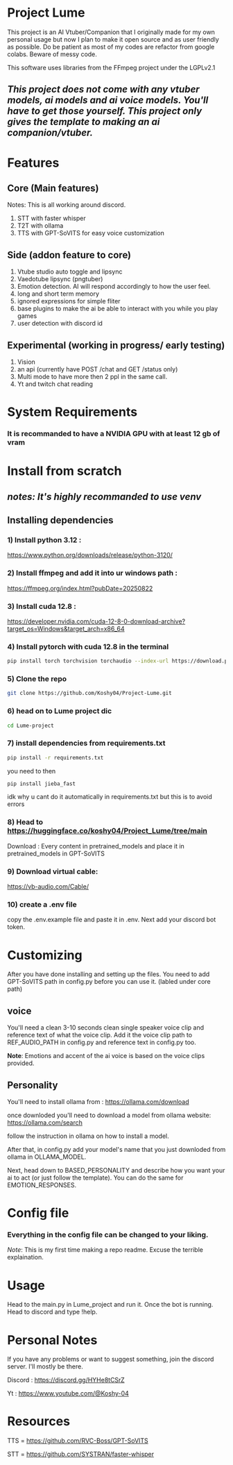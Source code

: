 # Project Lume

This project is an AI Vtuber/Companion that I originally made for my own personal usage but now I plan to make it open source and as user friendly as possible. Do be patient as most of my codes are refactor from google colabs. Beware of messy code.

This software uses libraries from the FFmpeg project under the LGPLv2.1

## *This project does not come with any vtuber models, ai models and ai voice models. You'll have to get those yourself. This project only gives the template to making an ai companion/vtuber.*
# Features

## Core (Main features)
Notes: This is all working around discord.
1) STT with faster whisper
2) T2T with ollama
3) TTS with GPT-SoVITS for easy voice customization 

## Side (addon feature to core)
1) Vtube studio auto toggle and lipsync
2) Vaedotube lipsync (pngtuber)
3) Emotion detection. AI will respond accordingly to how the user feel.
4) long and short term memory
5) ignored expressions for simple fliter
6) base plugins to make the ai be able to interact with you while you play games
7) user detection with discord id
## Experimental (working in progress/ early testing)
1) Vision
2) an api (currently have POST /chat and GET /status only)
3) Multi mode to have more then 2 ppl in the same call. 
4) Yt and twitch chat reading


# System Requirements
### It is recommanded to have a **NVIDIA** GPU with at least 12 gb of vram

# Install from scratch
## *notes: It's highly recommanded to use venv*

## Installing dependencies
### 1) Install python 3.12 :
https://www.python.org/downloads/release/python-3120/
### 2) Install ffmpeg and add it into ur windows path :
https://ffmpeg.org/index.html?pubDate=20250822
### 3) Install cuda 12.8 :
https://developer.nvidia.com/cuda-12-8-0-download-archive?target_os=Windows&target_arch=x86_64
### 4) Install pytorch with cuda 12.8 in the terminal
```bash
pip install torch torchvision torchaudio --index-url https://download.pytorch.org/whl/cu128
```
### 5) Clone the repo
```bash
git clone https://github.com/Koshy04/Project-Lume.git
```
### 6) head on to Lume project dic
```bash
cd Lume-project
```
### 7) install dependencies from requirements.txt
```bash
pip install -r requirements.txt
```
you need to then 
```bash
pip install jieba_fast
```
idk why u cant do it automatically in requirements.txt but this is to avoid errors
### 8) Head to https://huggingface.co/koshy04/Project_Lume/tree/main
Download : Every content in pretrained_models and place it in pretrained_models in GPT-SoVITS
### 9) Download virtual cable:
https://vb-audio.com/Cable/
### 10) create a .env file 
copy the .env.example file and paste it in .env. Next add your discord bot token.

# Customizing
After you have done installing and setting up the files. You need to add GPT-SoVITS path in config.py before you can use it. (labled under core path)
## voice 
You'll need a clean 3-10 seconds clean single speaker voice clip and reference text of what the voice clip.
Add it the voice clip path to REF_AUDIO_PATH in config.py and reference text in config.py too.

**Note**: Emotions and accent of the ai voice is based on the voice clips provided.
## Personality
You'll need to install ollama from :
https://ollama.com/download

once downloded you'll need to download a model from ollama website:
https://ollama.com/search

follow the instruction in ollama on how to install a model.

After that, in config.py add your model's name that you just downloded from ollama in OLLAMA_MODEL.

Next, head down to BASED_PERSONALITY and describe how you want your ai to act (or just follow the template). You can do the same for EMOTION_RESPONSES.

# Config file
### Everything in the config file can be changed to your liking.

*Note*: This is my first time making a repo readme. Excuse the terrible explaination.

# Usage
Head to the main.py in Lume_project and run it. Once the bot is running. Head to discord and type !help.


# Personal Notes
If you have any problems or want to suggest something, join the discord server. I'll mostly be there.

Discord :  https://discord.gg/HYHe8tCSrZ

Yt : https://www.youtube.com/@Koshy-04


# Resources
TTS = https://github.com/RVC-Boss/GPT-SoVITS

STT = https://github.com/SYSTRAN/faster-whisper


